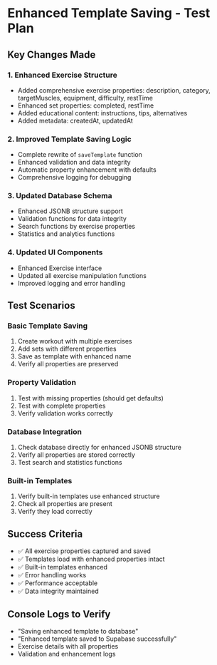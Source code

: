 # Enhanced Template Saving - Test Plan

## Key Changes Made

### 1. Enhanced Exercise Structure
- Added comprehensive exercise properties: description, category, targetMuscles, equipment, difficulty, restTime
- Enhanced set properties: completed, restTime
- Added educational content: instructions, tips, alternatives
- Added metadata: createdAt, updatedAt

### 2. Improved Template Saving Logic
- Complete rewrite of `saveTemplate` function
- Enhanced validation and data integrity
- Automatic property enhancement with defaults
- Comprehensive logging for debugging

### 3. Updated Database Schema
- Enhanced JSONB structure support
- Validation functions for data integrity
- Search functions by exercise properties
- Statistics and analytics functions

### 4. Updated UI Components
- Enhanced Exercise interface
- Updated all exercise manipulation functions
- Improved logging and error handling

## Test Scenarios

### Basic Template Saving
1. Create workout with multiple exercises
2. Add sets with different properties
3. Save as template with enhanced name
4. Verify all properties are preserved

### Property Validation
1. Test with missing properties (should get defaults)
2. Test with complete properties
3. Verify validation works correctly

### Database Integration
1. Check database directly for enhanced JSONB structure
2. Verify all properties are stored correctly
3. Test search and statistics functions

### Built-in Templates
1. Verify built-in templates use enhanced structure
2. Check all properties are present
3. Verify they load correctly

## Success Criteria
- ✅ All exercise properties captured and saved
- ✅ Templates load with enhanced properties intact
- ✅ Built-in templates enhanced
- ✅ Error handling works
- ✅ Performance acceptable
- ✅ Data integrity maintained

## Console Logs to Verify
- "Saving enhanced template to database"
- "Enhanced template saved to Supabase successfully"
- Exercise details with all properties
- Validation and enhancement logs
